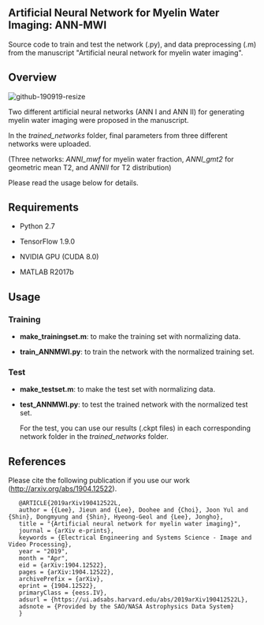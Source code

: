 ## Artificial Neural Network for Myelin Water Imaging: ANN-MWI
Source code to train and test the network (.py), and data preprocessing (.m) from the manuscript "Artificial neural network for myelin water imaging".



Overview
---------
![github-190919-resize](https://user-images.githubusercontent.com/49778751/65219336-533e2300-daf3-11e9-8041-a25bfa13cd0b.png)

Two different artificial neural networks (ANN I and ANN II) for generating myelin water imaging were proposed in the manuscript.

In the *trained_networks* folder, final parameters from three different networks were uploaded.

(Three networks: *ANNI_mwf* for myelin water fraction, *ANNI_gmt2* for geometric mean T2, and *ANNII* for T2 distribution)

Please read the usage below for details.



Requirements
---------
* Python 2.7

* TensorFlow 1.9.0

* NVIDIA GPU (CUDA 8.0)

* MATLAB R2017b



Usage
---------
### Training

- **make_trainingset.m**: to make the training set with normalizing data.

- **train_ANNMWI.py**: to train the network with the normalized training set.



### Test

- **make_testset.m**: to make the test set with normalizing data.

- **test_ANNMWI.py**: to test the trained network with the normalized test set.

     For the test, you can use our results (.ckpt files) in each corresponding network folder in the *trained_networks* folder.
               


References
---------
Please cite the following publication if you use our work (http://arxiv.org/abs/1904.12522).

       @ARTICLE{2019arXiv190412522L,
       author = {{Lee}, Jieun and {Lee}, Doohee and {Choi}, Joon Yul and {Shin}, Dongmyung and {Shin}, Hyeong-Geol and {Lee}, Jongho},
       title = "{Artificial neural network for myelin water imaging}",
       journal = {arXiv e-prints},
       keywords = {Electrical Engineering and Systems Science - Image and Video Processing},
       year = "2019",
       month = "Apr",
       eid = {arXiv:1904.12522},
       pages = {arXiv:1904.12522},
       archivePrefix = {arXiv},
       eprint = {1904.12522},
       primaryClass = {eess.IV},
       adsurl = {https://ui.adsabs.harvard.edu/abs/2019arXiv190412522L},
       adsnote = {Provided by the SAO/NASA Astrophysics Data System}
       }
